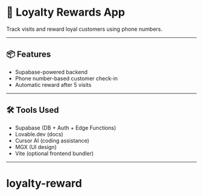 # 💈 Loyalty Rewards App

Track visits and reward loyal customers using phone numbers.

---

## 📦 Features

- Supabase-powered backend
- Phone number-based customer check-in
- Automatic reward after 5 visits

---

## 🛠️ Tools Used

- Supabase (DB + Auth + Edge Functions)
- Lovable.dev (docs)
- Cursor AI (coding assistance)
- MGX (UI design)
- Vite (optional frontend bundler)

---


# loyalty-reward
